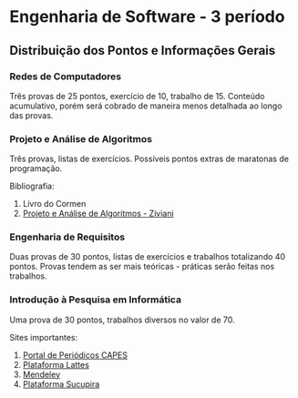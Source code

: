 # Engenharia de Software - 3 período
## Distribuição dos Pontos e Informações Gerais

### Redes de Computadores
Três provas de 25 pontos, exercício de 10, trabalho de 15. Conteúdo acumulativo, porém será cobrado de maneira menos detalhada ao longo das provas.

### Projeto e Análise de Algoritmos
Três provas, listas de exercícios. Possíveis pontos extras de maratonas de programação.

Bibliografia:

1. Livro do Cormen
2. [Projeto e Análise de Algoritmos - Ziviani](http://www2.dcc.ufmg.br/livros/algoritmos/)

### Engenharia de Requisitos
Duas provas de 30 pontos, listas de exercícios e trabalhos totalizando 40 pontos. Provas tendem as ser mais teóricas - práticas serão feitas nos trabalhos.

### Introdução à Pesquisa em Informática
Uma prova de 30 pontos, trabalhos diversos no valor de 70.

Sites importantes:

1. [Portal de Periódicos CAPES](http://www.periodicos.capes.gov.br)
2. [Plataforma Lattes](http://www.lattes.cnpq.br)
3. [Mendeley](http://www.mendeley.com)
4. [Plataforma Sucupira](https://sucupira.capes.gov.br/sucupira/public/consultas/coleta/veiculoPublicacaoQualis/listaConsultaGeralPeriodicos.jsf)
